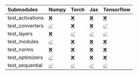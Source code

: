 | Submodules       | Numpy                                                                                                                           | Torch                                                                                                                           | Jax                                                                                                                             | Tensorflow                                                                                                                      |
|:-----------------|:--------------------------------------------------------------------------------------------------------------------------------|:--------------------------------------------------------------------------------------------------------------------------------|:--------------------------------------------------------------------------------------------------------------------------------|:--------------------------------------------------------------------------------------------------------------------------------|
| test_activations | <a href="https://github.com/unifyai/ivy/runs/7996493141?check_suite_focus=true" rel="noopener noreferrer" target="_blank">❌</a> | <a href="https://github.com/unifyai/ivy/runs/7996494704?check_suite_focus=true" rel="noopener noreferrer" target="_blank">❌</a> | <a href="https://github.com/unifyai/ivy/runs/7996495970?check_suite_focus=true" rel="noopener noreferrer" target="_blank">❌</a> | <a href="https://github.com/unifyai/ivy/runs/7996497565?check_suite_focus=true" rel="noopener noreferrer" target="_blank">❌</a> |
| test_converters  | <a href="https://github.com/unifyai/ivy/runs/7996493349?check_suite_focus=true" rel="noopener noreferrer" target="_blank">✅</a> | <a href="https://github.com/unifyai/ivy/runs/7996494861?check_suite_focus=true" rel="noopener noreferrer" target="_blank">❌</a> | <a href="https://github.com/unifyai/ivy/runs/7996496158?check_suite_focus=true" rel="noopener noreferrer" target="_blank">❌</a> | <a href="https://github.com/unifyai/ivy/runs/7996497697?check_suite_focus=true" rel="noopener noreferrer" target="_blank">✅</a> |
| test_layers      | <a href="https://github.com/unifyai/ivy/runs/7996493541?check_suite_focus=true" rel="noopener noreferrer" target="_blank">❌</a> | <a href="https://github.com/unifyai/ivy/runs/7996495029?check_suite_focus=true" rel="noopener noreferrer" target="_blank">✅</a> | <a href="https://github.com/unifyai/ivy/runs/7996496352?check_suite_focus=true" rel="noopener noreferrer" target="_blank">✅</a> | <a href="https://github.com/unifyai/ivy/runs/7996497870?check_suite_focus=true" rel="noopener noreferrer" target="_blank">✅</a> |
| test_modules     | <a href="https://github.com/unifyai/ivy/runs/7996493767?check_suite_focus=true" rel="noopener noreferrer" target="_blank">✅</a> | <a href="https://github.com/unifyai/ivy/runs/7996495190?check_suite_focus=true" rel="noopener noreferrer" target="_blank">❌</a> | <a href="https://github.com/unifyai/ivy/runs/7996496556?check_suite_focus=true" rel="noopener noreferrer" target="_blank">❌</a> | <a href="https://github.com/unifyai/ivy/runs/7996498012?check_suite_focus=true" rel="noopener noreferrer" target="_blank">❌</a> |
| test_norms       | <a href="https://github.com/unifyai/ivy/runs/7996494010?check_suite_focus=true" rel="noopener noreferrer" target="_blank">❌</a> | <a href="https://github.com/unifyai/ivy/runs/7996495417?check_suite_focus=true" rel="noopener noreferrer" target="_blank">❌</a> | <a href="https://github.com/unifyai/ivy/runs/7996496784?check_suite_focus=true" rel="noopener noreferrer" target="_blank">❌</a> | <a href="https://github.com/unifyai/ivy/runs/7996498142?check_suite_focus=true" rel="noopener noreferrer" target="_blank">❌</a> |
| test_optimizers  | <a href="https://github.com/unifyai/ivy/runs/7996494377?check_suite_focus=true" rel="noopener noreferrer" target="_blank">✅</a> | <a href="https://github.com/unifyai/ivy/runs/7996495615?check_suite_focus=true" rel="noopener noreferrer" target="_blank">❌</a> | <a href="https://github.com/unifyai/ivy/runs/7996497085?check_suite_focus=true" rel="noopener noreferrer" target="_blank">❌</a> | <a href="https://github.com/unifyai/ivy/runs/7996498314?check_suite_focus=true" rel="noopener noreferrer" target="_blank">❌</a> |
| test_sequential  | <a href="https://github.com/unifyai/ivy/runs/7996494520?check_suite_focus=true" rel="noopener noreferrer" target="_blank">✅</a> | <a href="https://github.com/unifyai/ivy/runs/7996495802?check_suite_focus=true" rel="noopener noreferrer" target="_blank">✅</a> | <a href="https://github.com/unifyai/ivy/runs/7996497374?check_suite_focus=true" rel="noopener noreferrer" target="_blank">✅</a> | <a href="https://github.com/unifyai/ivy/runs/7996498567?check_suite_focus=true" rel="noopener noreferrer" target="_blank">✅</a> |